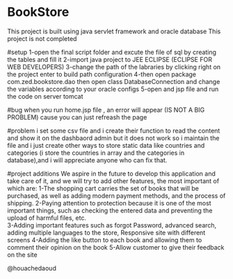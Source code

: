 # BookStore
This project is built using java servlet framework and oracle database This project is not completed

#setup
1-open the final script folder and excute the file of sql by creating the tables and fill it 
2-import java project to JEE ECLIPSE (ECLIPSE FOR WEB DEVELOPERS)
3-change the path of the labraries by clicking right on the project enter to build path configuration
4-then open package com.zed.bookstore.dao then open class DatabaseConnection and change the variables according to your oracle configs
5-open and jsp file and run the code on server tomcat

#bug
when you run home.jsp file , an error will appear (IS NOT A BIG PROBLEM) cause you can just refreash the page 

#problem 
i set some csv file and i create their function to read the content and show it on the dashbaord admin but it does not work so i maintain the file and i just create 
other ways to store static data like countries and categories (i store the countries in array and the categories in database),and i will appreciate anyone who can 
fix that.

#project additions
We aspire in the future to develop this application and take care of it, and we will try to add other features, the most important of which are: 
1-The shopping cart carries the set of books that will be purchased, as well as adding modern payment methods, and the process of shipping.
2-Paying attention to protection because it is one of the most important things, such as checking the entered data and preventing the upload of harmful files, etc.  
3-Adding important features such as forgot Password, advanced search, adding multiple languages to the store, Responsive site with different screens
4-Adding the like button to each book and allowing them to comment their opinion on the book
5-Allow customer to give their feedback on the site 

@houachedaoud
